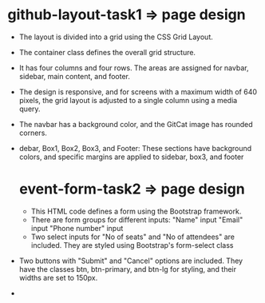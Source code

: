 # github-layout-task1 => page design

- The layout is divided into a grid using the CSS Grid Layout.
- The container class defines the overall grid structure.
- It has four columns and four rows. The areas are assigned for navbar, sidebar, main content, and footer.
- The design is responsive, and for screens with a maximum width of 640 pixels, the grid layout is adjusted to a single column using a media query.
- The navbar has a background color, and the GitCat image has rounded corners.
- debar, Box1, Box2, Box3, and Footer:
These sections have background colors, and specific margins are applied to sidebar, box3, and footer

  # event-form-task2 => page design
  - This HTML code defines a form using the Bootstrap framework.
  - There are form groups for different inputs:
          "Name" input
           "Email" input
             "Phone number" input
   - Two select inputs for "No of seats" and "No of attendees" are included.
     They are styled using Bootstrap's form-select class
- Two buttons with "Submit" and "Cancel" options are included.
   They have the classes btn, btn-primary, and btn-lg for styling, and their widths are set to 150px.
-    